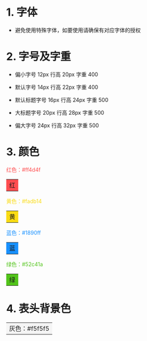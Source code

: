 # 1. 字体

- 避免使用特殊字体，如要使用请确保有对应字体的授权

# 2. 字号及字重

- 偏小字号 12px 行高 20px 字重 400

- 默认字号 14px 行高 22px 字重 400

- 默认标题字号 16px 行高 24px 字重 500

- 大标题字号 20px 行高 28px 字重 500

- 偏大字号 24px 行高 32px 字重 500

# 3. 颜色

<font color=#ff4d4f>红色：#ff4d4f</font>

<table><tr><td bgcolor=#ff4d4f>红</td></tr></table>

<font color=#fadb14>黄色：#fadb14</font>

<table><tr><td bgcolor=#fadb14>黄</td></tr></table>

<font color=#1890ff>蓝色：#1890ff</font>

<table><tr><td bgcolor=#1890ff>蓝</td></tr></table>

<font color=#52c41a>绿色：#52c41a</font>

<table><tr><td bgcolor=#52c41a>绿</td></tr></table>

# 4. 表头背景色

<table><tr><td bgcolor=#f5f5f5>灰色：#f5f5f5</td></tr></table>
